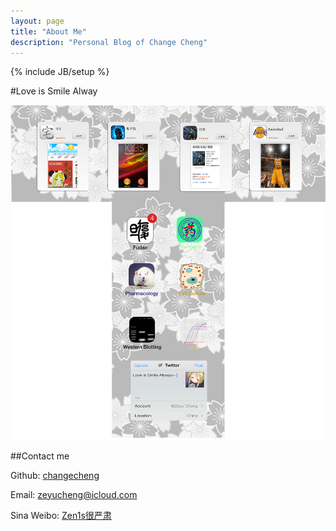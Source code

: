 ```yaml
---
layout: page
title: "About Me"
description: "Personal Blog of Change Cheng"
---
```

{% include JB/setup %}

#Love is Smile Alway

![img](./media/pic/t_profile.jpg "tprofile") 

##Contact me

Github: [changecheng](https://github.com/changecheng)

Email: <zeyucheng@icloud.com>

Sina Weibo: [Zen1s很严肃](http://weibo.com/changecheng "weibo")




